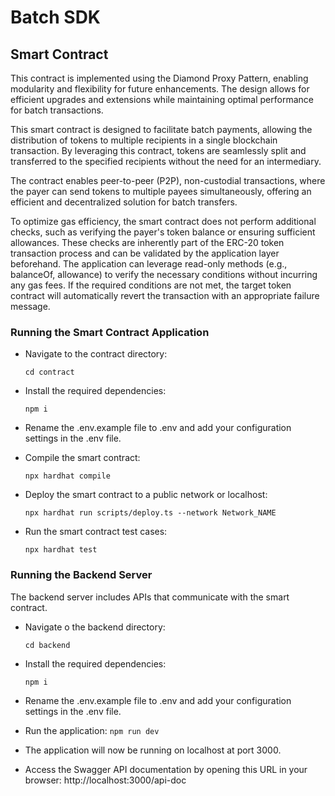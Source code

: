 
# Batch SDK

## Smart Contract
This contract is implemented using the Diamond Proxy Pattern, enabling modularity and flexibility for future enhancements. The design allows for efficient upgrades and extensions while maintaining optimal performance for batch transactions.

This smart contract is designed to facilitate batch payments, allowing the distribution of tokens to multiple recipients in a single blockchain transaction. By leveraging this contract, tokens are seamlessly split and transferred to the specified recipients without the need for an intermediary.

The contract enables peer-to-peer (P2P), non-custodial transactions, where the payer can send tokens to multiple payees simultaneously, offering an efficient and decentralized solution for batch transfers.

To optimize gas efficiency, the smart contract does not perform additional checks, such as verifying the payer's token balance or ensuring sufficient allowances. These checks are inherently part of the ERC-20 token transaction process and can be validated by the application layer beforehand. The application can leverage read-only methods (e.g., balanceOf, allowance) to verify the necessary conditions without incurring any gas fees. If the required conditions are not met, the target token contract will automatically revert the transaction with an appropriate failure message.

### Running the Smart Contract Application
* Navigate to the contract directory:
    
    ```cd contract```

* Install the required dependencies:

    ```npm i ```

* Rename the .env.example file to .env and add your configuration settings in the .env file.

* Compile the smart contract:

    ```npx hardhat compile```

* Deploy the smart contract to a public network or localhost:

    ```npx hardhat run scripts/deploy.ts --network Network_NAME```

* Run the smart contract test cases:

    ```npx hardhat test```

### Running the Backend Server
The backend server includes APIs that communicate with the smart contract.
* Navigate o the backend directory:

    ```cd backend```
* Install the required dependencies:

    ```npm i ```

* Rename the .env.example file to .env and add your configuration settings in the .env file.
* Run the application:
    ```npm run dev```
* The application will now be running on localhost at port 3000.
* Access the Swagger API documentation by opening this URL in your browser: http://localhost:3000/api-doc



